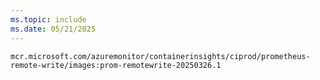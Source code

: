 ```yaml
---
ms.topic: include
ms.date: 05/21/2025
---
```

`mcr.microsoft.com/azuremonitor/containerinsights/ciprod/prometheus-remote-write/images:prom-remotewrite-20250326.1`
